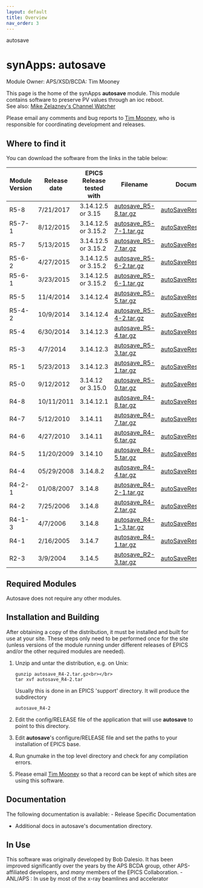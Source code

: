 ```yaml
---
layout: default
title: Overview
nav_order: 3
---
```



autosave

synApps: autosave
=================

Module Owner: APS/XSD/BCDA: Tim Mooney

This page is the home of the synApps __autosave__ module. This module contains software to preserve PV values through an ioc reboot.  
See also: [Mike Zelazney's Channel Watcher](http://www.slac.stanford.edu/comp/unix/package/epics/extensions/ChannelWatcher/)

Please email any comments and bug reports to [Tim Mooney](mailto:mooney_at_aps.anl.gov), who is responsible for coordinating development and releases.

Where to find it
----------------

You can download the software from the links in the table below:

| __Module Version__ | __Release date__ | __EPICS Release tested with__ | __Filename__ | __Documentation__ | __Release Notes__ | __Known Problems__ |
|---|---|---|---|---|---|---|
| R5-8 | 7/21/2017 | 3.14.12.5 or 3.15 | [autosave\_R5-8.tar.gz](https://github.com/epics-modules/autosave/archive/R5-8.tar.gz) | [autoSaveRestore.html](autosaveReleaseNotes.md) | [bugs.html](bugs.md) |
| R5-7-1 | 8/12/2015 | 3.14.12.5 or 3.15.2 | [autosave\_R5-7-1.tar.gz](https://github.com/epics-modules/autosave/archive/R5-7-1.tar.gz) | [autoSaveRestore.html](autosaveReleaseNotes.md) | [bugs.html](bugs.md) |
| R5-7 | 5/13/2015 | 3.14.12.5 or 3.15.2 | [autosave\_R5-7.tar.gz](https://github.com/epics-modules/autosave/archive/R5-7.tar.gz) | [autoSaveRestore.html](autosaveReleaseNotes.md) | [bugs.html](bugs.md) |
| R5-6-2 | 4/27/2015 | 3.14.12.5 or 3.15.2 | [autosave\_R5-6-2.tar.gz](https://github.com/epics-modules/autosave/archive/R5-6-2.tar.gz) | [autoSaveRestore.html](autosaveReleaseNotes.md) | [bugs.html](bugs.md) |
| R5-6-1 | 3/23/2015 | 3.14.12.5 or 3.15.2 | [autosave\_R5-6-1.tar.gz](https://github.com/epics-modules/autosave/archive/R5-6-1.tar.gz) | [autoSaveRestore.html](autosaveReleaseNotes.md) | [bugs.html](bugs.md) |
| R5-5 | 11/4/2014 | 3.14.12.4 | [autosave\_R5-5.tar.gz](https://github.com/epics-modules/autosave/archive/R5-5.tar.gz) | [autoSaveRestore.html](autosaveReleaseNotes.md) | [bugs.html](bugs.md) |
| R5-4-2 | 10/9/2014 | 3.14.12.4 | [autosave\_R5-4-2.tar.gz](https://github.com/epics-modules/autosave/archive/R5-4-2.tar.gz) | [autoSaveRestore.html](autosaveReleaseNotes.md) | [bugs.html](bugs.md) |
| R5-4 | 6/30/2014 | 3.14.12.3 | [autosave\_R5-4.tar.gz](https://github.com/epics-modules/autosave/archive/R5-4.tar.gz) | [autoSaveRestore.html](autosaveReleaseNotes.md) | [bugs.html](bugs.md) |
| R5-3 | 4/7/2014 | 3.14.12.3 | [autosave\_R5-3.tar.gz](https://github.com/epics-modules/autosave/archive/R5-3.tar.gz) | [autoSaveRestore.html](autosaveReleaseNotes.md) | [bugs.html](bugs.md) |
| R5-1 | 5/23/2013 | 3.14.12.3 | [autosave\_R5-1.tar.gz](https://github.com/epics-modules/autosave/archive/R5-1.tar.gz) | [autoSaveRestore.html](autosaveReleaseNotes.md) | [bugs.html](bugs.md) |
| R5-0 | 9/12/2012 | 3.14.12 or 3.15.0 | [autosave\_R5-0.tar.gz](https://github.com/epics-modules/autosave/archive/R5-0.tar.gz) | [autoSaveRestore.html](autosaveReleaseNotes.md) | [bugs.html](bugs.md) |
| R4-8 | 10/11/2011 | 3.14.12.1 | [autosave\_R4-8.tar.gz](https://github.com/epics-modules/autosave/archive/R4-8.tar.gz) | [autoSaveRestore.html](autosaveReleaseNotes.md) | [bugs.html](bugs.md) |
| R4-7 | 5/12/2010 | 3.14.11 | [autosave\_R4-7.tar.gz](https://github.com/epics-modules/autosave/archive/R4-7.tar.gz) | [autoSaveRestore.html](autosaveReleaseNotes.md) | [bugs.html](bugs.md) |
| R4-6 | 4/27/2010 | 3.14.11 | [autosave\_R4-6.tar.gz](https://github.com/epics-modules/autosave/archive/R4-6.tar.gz) | [autoSaveRestore.html](autosaveReleaseNotes.md) | [bugs.html](bugs.md) |
| R4-5 | 11/20/2009 | 3.14.10 | [autosave\_R4-5.tar.gz](https://github.com/epics-modules/autosave/archive/R4-5.tar.gz) | [autoSaveRestore.html](autosaveReleaseNotes.md) | [bugs.html](bugs.md) |
| R4-4 | 05/29/2008 | 3.14.8.2 | [autosave\_R4-4.tar.gz](https://github.com/epics-modules/autosave/archive/R4-4.tar.gz) | [autoSaveRestore.html](autosaveReleaseNotes.md) | [bugs.html](bugs.md) |
| R4-2-1 | 01/08/2007 | 3.14.8 | [autosave\_R4-2-1.tar.gz](https://github.com/epics-modules/autosave/archive/R4-2-1.tar.gz) | [autoSaveRestore.html](autosaveReleaseNotes.md) | [bugs.html](bugs.md) |
| R4-2 | 7/25/2006 | 3.14.8 | [autosave\_R4-2.tar.gz](https://github.com/epics-modules/autosave/archive/R4-2.tar.gz) | [autoSaveRestore.html](autosaveReleaseNotes.md) | [bugs.html](bugs.md) |
| R4-1-3 | 4/7/2006 | 3.14.8 | [autosave\_R4-1-3.tar.gz](https://github.com/epics-modules/autosave/archive/R4-1-3.tar.gz) | [autoSaveRestore.html](autosaveReleaseNotes.md) | [bugs.html](bugs.md) |
| R4-1 | 2/16/2005 | 3.14.7 | [autosave\_R4-1.tar.gz](https://github.com/epics-modules/autosave/archive/R4-1.tar.gz) | [autoSaveRestore.html](autosaveReleaseNotes.md) | [bugs.html](bugs.md) |
| R2-3 | 3/9/2004 | 3.14.5 | [autosave\_R2-3.tar.gz](https://github.com/epics-modules/autosave/archive/R2-3.tar.gz) | [autoSaveRestore.README](https://github.com/epics-modules/autosave/blob/R2-3/documentation/autoSaveRestore.README) | [autosaveReleaseNotes.html](autosaveReleaseNotes.md) | None |

Required Modules
----------------

Autosave does not require any other modules.

Installation and Building
-------------------------

After obtaining a copy of the distribution, it must be installed and built for use at your site. These steps only need to be performed once for the site (unless versions of the module running under different releases of EPICS and/or the other required modules are needed).

1. Unzip and untar the distribution, e.g. on Unix:  
    ```
    gunzip autosave_R4-2.tar.gz<br></br>
    tar xvf autosave_R4-2.tar
    ```
    
    Usually this is done in an EPICS 'support' directory. It will produce the subdirectory 
    ```
    autosave_R4-2
    ```
2. Edit the config/RELEASE file of the application that will use __autosave__ to point to this directory.
3. Edit __autosave__'s configure/RELEASE file and set the paths to your installation of EPICS base.
4. Run gnumake in the top level directory and check for any compilation errors.
5. Please email [Tim Mooney](mailto:mooney_at_aps.anl.gov) so that a record can be kept of which sites are using this software.

Documentation
-------------

The following documentation is available: - Release Specific Documentation
- Additional docs in autosave's documentation directory.

In Use
------

This software was originally developed by Bob Dalesio. It has been improved significantly over the years by the APS BCDA group, other APS-affiliated developers, and *many* members of the EPICS Collaboration. - ANL/APS : In use by most of the x-ray beamlines and accelerator
